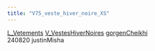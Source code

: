 ```yaml
---
title: "V75_veste_hiver_noire_XS"
---
```


[L_Vetements](notes/equipements/L_Vetements.md) [V_VestesHiverNoires](notes/equipements/vetements/V_VestesHiverNoires.md) [gorgenCheikhi](gorgenCheikhi)\
240820 justinMisha